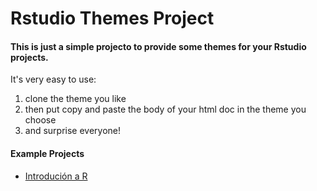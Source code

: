 <h1>Rstudio Themes Project</h1>

<h4>This is just a simple projecto to provide some themes for your Rstudio projects.</h4>

<p>It's very easy to use:</p>
<ol>
	<li>clone the theme you like</li>
	<li>then put copy and paste the body of your html doc in the theme you choose</li>
	<li>and surprise everyone!</li>
</ol>

<h4> Example Projects </h4>

<ul>
	<li><a href="http://iaranzadi.com/r/introR/index.html">Introdución a R</a></li>
</ul>
